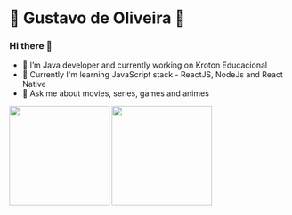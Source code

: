 # 👾 Gustavo de Oliveira 👾

### Hi there 👋

<div>
<ul>
  <li>🔭 I’m Java developer and currently working on Kroton Educacional</li>
  <li>🌱 Currently I'm learning JavaScript stack - ReactJS, NodeJs and React Native</li>
  <li>💬 Ask me about movies, series, games and animes</li>
</ul>
</div>
<div><img height="180em" src="https://github-readme-stats.vercel.app/api?username=gustavool&show_icons=true&theme=dracula&include_all_commits=true&count_private=true"/>
  <img height="180em" src="https://github-readme-stats.vercel.app/api/top-langs/?username=gustavool&layout=compact&langs_count=16&theme=dracula"/></div>
